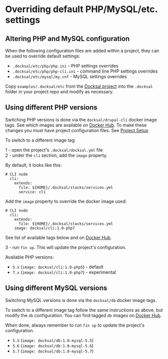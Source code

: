 # Overriding default PHP/MySQL/etc. settings

<a name="configuration"></a>
## Altering PHP and MySQL configuration

When the following configuration files are added within a project, they can be used to override default settings:

- `.docksal/etc/php/php.ini` - PHP settings overrides
- `.docksal/etc/php/php-cli.ini` - command line PHP settings overrides
- `.docksal/etc/mysql/my.cnf` - MySQL settings overrides

Copy `examples/.docksal/etc` from the [Docksal project](https://github.com/docksal/docksal) into the `.docksal` folder in your project repo and modify as necessary.

<a name="php-versions"></a>
## Using different PHP versions

Switching PHP versions is done via the `docksal/drupal-cli` docker image tags. See which images are available on [Docker Hub](https://hub.docker.com/r/docksal/cli/). To
make these changes you must have project configuration files. See [Project Setup](project-setup.md)

To switch to a different image tag:

1 - open the project's `.docksal/docksal.yml` file  
2 - under the `cli` section, add the `image` property.

By default, it looks like this:
```
# CLI node
  cli:
    extends:
      file: ${HOME}/.docksal/stacks/services.yml
      service: cli
```

Add the `image` property to override the docker image used:
```
# CLI node
  cli:
    extends:
      file: ${HOME}/.docksal/stacks/services.yml
    image: docksal/cli:1.0-php7
```

See list of available tags below and on [Docker Hub](https://hub.docker.com/r/docksal/cli/tags/).

3 - run `fin up`. This will update the project's configuration.

Available PHP versions:

- `5.x` (`image: docksal/cli:1.0-php5`) - default
- `7.x` (`image: docksal/cli:1.0-php7`) - experimental

<a name="mysql-versions"></a>
## Using different MySQL versions

Switching MySQL versions is done via the `docksal/db` docker image tags.

To switch to a different image tag follow the same instructions as above, but 
modify the `db` configuration. You can find tagged `db` images on [Docker Hub](https://hub.docker.com/r/docksal/db/tags/).

When done, always remember to run `fin up` to update the project's configuration.

- `5.5` (`image: docksal/db:1.0-mysql-5.5`)
- `5.6` (`image: docksal/db:1.0-mysql-5.6`)
- `5.7` (`image: docksal/db:1.0-mysql-5.7`)
